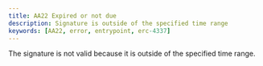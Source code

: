 ```yaml
---
title: AA22 Expired or not due
description: Signature is outside of the specified time range
keywords: [AA22, error, entrypoint, erc-4337]
---
```


The signature is not valid because it is outside of the specified time range.